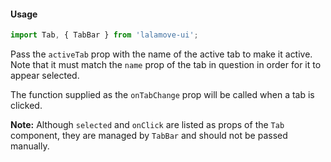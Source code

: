 #### Usage

```js static
import Tab, { TabBar } from 'lalamove-ui';
```

Pass the `activeTab` prop with the name of the active tab to make it active. Note that it must match the `name` prop of the tab in question in order for it to appear selected.

The function supplied as the `onTabChange` prop will be called when a tab is clicked.

**Note:** Although `selected` and `onClick` are listed as props of the `Tab` component, they are managed by `TabBar` and should not be passed manually.
